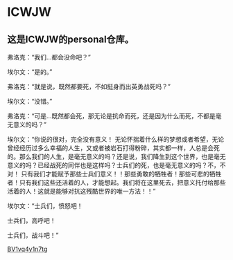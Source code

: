# ICWJW

## 这是ICWJW的personal仓库。

弗洛克：“我们…都会没命吧？”

埃尔文：“是的。”

弗洛克：“就是说，既然都要死，不如挺身而出英勇战死吗？”

埃尔文：“没错。”

弗洛克：“可是…既然都会死，那无论是抗命而死，还是因为什么而死，不都是毫无意义的吗？”

埃尔文：“你说的很对，完全没有意义！
无论怀揣着什么样的梦想或者希望，无论曾经经历过多么幸福的人生，又或者被岩石打得粉碎，其实都一样，人总是会死的。那么我们的人生，是毫无意义的吗？还是说，我们降生到这个世界，也是毫无意义的吗？已经战死的同伴也是这样吗？士兵们的死，也是毫无意义的吗？不，不对！
只有我们才能赋予那些士兵们意义！！那些勇敢的牺牲者！那些可悲的牺牲者！只有我们这些还活着的人，才能想起。我们将在这里死去，把意义托付给那些活着的人！这就是能够对抗这残酷世界的唯一方法！！”

埃尔文：“士兵们，愤怒吧！

士兵们，高呼吧！

士兵们，战斗吧！” 

[BV1vq4y1n7tg](http://b23.tv/gePwMf)
